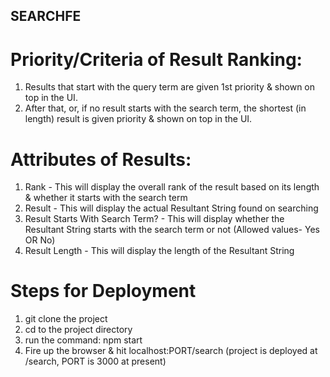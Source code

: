 ## SEARCHFE

# Priority/Criteria of Result Ranking:
1. Results that start with the query term are given 1st priority & shown on top in the UI.
2. After that, or, if no result starts with the search term, the shortest (in length) result is given priority & shown on top in the UI.

# Attributes of Results:
1. Rank - This will display the overall rank of the result based on its length & whether it starts with the search term
2. Result - This will display the actual Resultant String found on searching
3. Result Starts With Search Term? - This will display whether the Resultant String starts with the search term or not (Allowed values- Yes OR No)
4. Result Length - This will display the length of the Resultant String

# Steps for Deployment
1. git clone the project
2. cd to the project directory
3. run the command: npm start
4. Fire up the browser & hit localhost:PORT/search (project is deployed at /search, PORT is 3000 at present)



